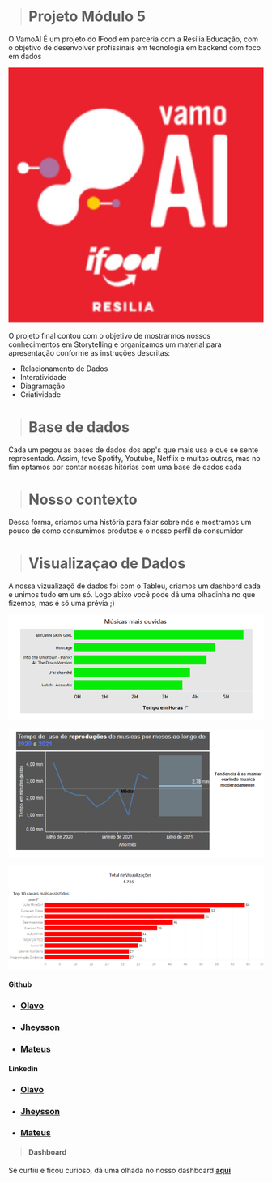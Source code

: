 ># Projeto Módulo 5

O VamoAI É um projeto do IFood em parceria com a Resília Educação, com o objetivo de desenvolver profissinais em tecnologia em backend com foco em dados

![](vamoai.jpeg)

O projeto final contou com o objetivo de mostrarmos nossos conhecimentos em Storytelling e organizamos um material para apresentação conforme as instruções descritas:

- Relacionamento de Dados
- Interatividade
- Diagramação
- Criatividade

> # Base de dados
Cada um pegou as bases de dados dos app's que mais usa e que se sente representado. Assim, teve Spotify, Youtube, Netflix e muitas outras, mas no fim optamos por contar nossas hitórias com uma base de dados cada

> # Nosso contexto

Dessa forma, criamos uma história para falar sobre nós e mostramos um pouco de como consumimos produtos e o nosso perfil de consumidor

> # Visualizaçao de Dados
A nossa vizualizaçõ de dados foi com o Tableu, criamos um dashbord cada e unimos tudo em um só. Logo abixo você pode dá uma olhadinha no que fizemos, mas é só uma prévia ;) 


![](Olavo.png)

![](Mateus.png)

![](Jheysson.png)




#### **Github**
 - ### **[Olavo](https://github.com/Olavo5)**
 - ### **[Jheysson](https://github.com/JheyssonDouglas)**
 - ### **[Mateus](https://github.com/mateusvarelo)**

#### **Linkedin**
 - ### **[Olavo](https://www.linkedin.com/in/olavo-pess%C3%B4a/)**
 - ### **[Jheysson](https://www.linkedin.com/in/jheysson-douglas-868342100/)**
 - ### **[Mateus](https://www.linkedin.com/in/mateusvarelo/)**
 > #### Dashboard
 Se curtiu e ficou curioso, dá uma olhada no nosso dashboard **[aqui](https://public.tableau.com/views/CASE-FimdeModulo-Resilia-EducaoPart-1/dash01?:language=pt-BR&:display_count=n&:origin=viz_share_link)**